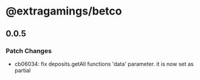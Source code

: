 # @extragamings/betco

## 0.0.5

### Patch Changes

- cb06034: fix deposits.getAll functions 'data' parameter. it is now set as partial
